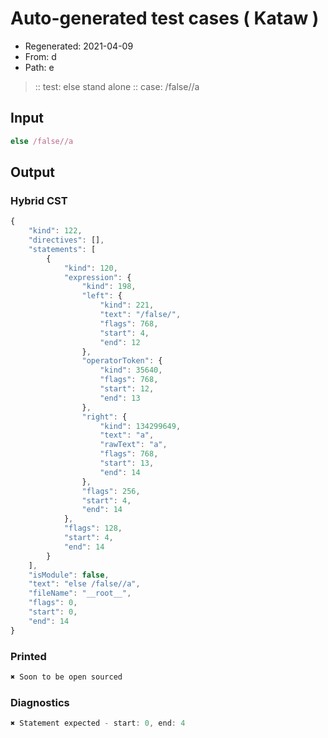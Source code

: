 # Auto-generated test cases ( Kataw )
- Regenerated: 2021-04-09
- From: d
- Path: e
> :: test: else stand alone
> :: case: /false//a
## Input

`````js
else /false//a
`````

## Output

### Hybrid CST

```javascript
{
    "kind": 122,
    "directives": [],
    "statements": [
        {
            "kind": 120,
            "expression": {
                "kind": 198,
                "left": {
                    "kind": 221,
                    "text": "/false/",
                    "flags": 768,
                    "start": 4,
                    "end": 12
                },
                "operatorToken": {
                    "kind": 35640,
                    "flags": 768,
                    "start": 12,
                    "end": 13
                },
                "right": {
                    "kind": 134299649,
                    "text": "a",
                    "rawText": "a",
                    "flags": 768,
                    "start": 13,
                    "end": 14
                },
                "flags": 256,
                "start": 4,
                "end": 14
            },
            "flags": 128,
            "start": 4,
            "end": 14
        }
    ],
    "isModule": false,
    "text": "else /false//a",
    "fileName": "__root__",
    "flags": 0,
    "start": 0,
    "end": 14
}
```

### Printed

```javascript
✖ Soon to be open sourced
```

### Diagnostics

```javascript
✖ Statement expected - start: 0, end: 4

```

